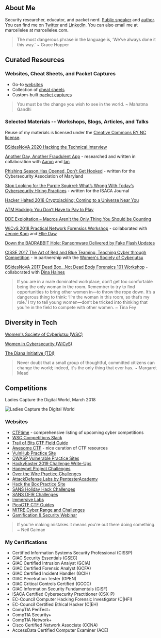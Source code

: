 ## About Me
Security researcher, educator, and packet nerd. [Public speaker](https://goo.gl/7pXpL8) and [author](https://medium.com/@marcellelee).  You can find me on [Twitter](https://twitter.com/marcellelee) and [LinkedIn](https://www.linkedin.com/in/marcellelee/). You can also email me at marcellelee at marcellelee.com.  

> The most dangerous phrase in the language is, ‘We’ve always done it this way.’ ~ Grace Hopper

## Curated Resources

###  Websites, Cheat Sheets, and Packet Captures
- Go-to [websites](https://goo.gl/u8q6HR)
- Collection of [cheat sheets](https://goo.gl/XJd2KU)
- Custom-built [packet captures](https://goo.gl/LtQb6W)

> You must be the change you wish to see in the world. ~ Mahatma Gandhi

### Selected Materials -- Workshops, Blogs, Articles, and Talks
Reuse of my materials is licensed under the [Creative Commons BY NC license](https://creativecommons.org/licenses/by-nc/4.0).

[BSidesNoVA 2020 Hacking the Technical Interview](https://drive.google.com/open?id=1VfK0OXf3brAqpLurqyH0PwcazXTHvkfz) 

[Another Day, Another Fraudulent App](https://www.whiteops.com/blog/another-day-another-fraudulent-app) - researched and written in collaboration with [Aaron](https://twitter.com/aaronsdevera) and [Ian](https://twitter.com/palleiko)

[Phishing Season Has Opened, Don't Get Hooked](https://www.mdcyber.com/blog/phishing-season/) - written for the Cybersecurity Association of Maryland

[Stop Looking for the Purple Squirrel: What’s Wrong With Today’s Cybersecurity Hiring Practices](https://www.isaca.org/Journal/archives/2019/Volume-2/Pages/in-search-of-the-perfect-cybersecurity-job-candidate-you-are-looking-for-a-purple-squirrel.aspx#17) - written for the ISACA Journal

[Hacker Halted 2018 Cryptojacking: Coming to a Universe Near You](https://goo.gl/V9w15E)

[ATM Hacking: You Don’t Have to Pay to Play](https://www.lookingglasscyber.com/blog/atm-hacking-you-dont-have-to-pay-to-play)

[DDE Exploitation – Macros Aren't the Only Thing You Should be Counting](https://www.lookingglasscyber.com/blog/dde-exploitation-macros-arent-the-only-thing-you-should-be-counting)

[WiCyS 2018 Practical Network Forensics Workshop](https://goo.gl/vnq5mK) - collaborated with [Jennie Kam](https://twitter.com/TXJennieK) and [Ellie Daw](https://twitter.com/cryptoreo)

[Down the BADRABBIT Hole: Ransomware Delivered by Fake Flash Updates](https://www.lookingglasscyber.com/blog/tech-corner/badrabbit-hole-ransomware-delivered-fake-flash-updates)

[CISSE 2017 The Art of Red and Blue Teaming: Teaching Cyber through Competition](https://goo.gl/VjPr4y) - in partnership with the [Women's Society of Cyberjutsu](https://womenscyberjutsu.com)

[BSidesNoVA 2017 Dead Box...Not Dead Body Forensics 101 Workshop](https://goo.gl/5phzNp) - collaborated with [Dina Haines](https://twitter.com/dinaduncan)

> If you are in a male dominated workplace, don’t get too comfortable being the only woman in the room. Remember to try to find opportunities to bring other women in—to throw the rope down. It’s a dangerous thing to think: ‘I’m the woman in this room, so that’s my role.’ I try to tell young women—don’t be tricked into thinking that you’re in the field to compete with other women. ~ Tina Fey

<!-- You found it! -->

## Diversity in Tech

[Women's Society of Cyberjutsu (WSC)](https://womenscyberjutsu.org)

[Women in Cybersecurity (WiCyS)](https://wicys.org)

[The Diana Initiative (TDI)](https://www.dianainitiative.org)


> Never doubt that a small group of thoughtful, committed citizens can change the world; indeed, it's the only thing that ever has. ~ Margaret Mead

## Competitions
Ladies Capture the Digital World, March 2018

![Ladies Capture the Digital World](https://github.com/marcellelee/marcellelee.github.io/blob/master/assets/hackedctf.jpeg)

### Websites
- [CTFtime](https://ctftime.org/) - comprehensive listing of upcoming cyber competitions
- [WSC Competitions Slack](https://wsccompetitions.slack.com/) 
- [Trail of Bits CTF Field Guide](https://trailofbits.github.io/ctf/)
- [Awesome CTF](https://github.com/apsdehal/awesome-ctf/blob/master/README.md) - nice curation of CTF resources
- [VulnHub Practice Site](https://www.vulnhub.com/)
- [OWASP Vulnerable Practice Sites](https://www.owasp.org/index.php/OWASP_Vulnerable_Web_Applications_Directory_Project#tab=Main)
- [HackyEaster 2019 Challenge Write-Ups](https://github.com/hackyeaster/he2019_writeup)
- [Honeynet Project Challenges](http://www.honeynet.org/challenges)
- [Over the Wire Practice Challenges](https://overthewire.org/wargames/)
- [AttackDefense Labs by PentesterAcademy](https://public.attackdefense.com)
- [Hack the Box Practice Site](https://www.hackthebox.eu/individuals)
- [SANS Holiday Hack Challenges](https://holidayhackchallenge.com/past-challenges/)
- [SANS DFIR Challenges](https://digital-forensics.sans.org/blog/tags/forensic-challenges)
- [Immersive Labs](https://immersivelabs.com/)
- [PicoCTF CTF Guides](https://picoctf.com/resources)
- [MITRE Cyber Range and Challenges](https://mitrecyberacademy.org/practice/)
- [Gamification & Security Webinar](https://summits.brighttalk.com/webinar/gamification-and-security-the-role-of-competitions-in-readiness-and-defense/?utm_campaign=Twitter&utm_source=brighttalk-sharing&utm_medium=web)

> If you're making mistakes it means you're out there doing something. ~ Neil Gaiman

### My Certifications 
* Certified Information Systems Security Professional (CISSP)
* GIAC Security Essentials (GSEC) 
* GIAC Certified Intrusion Analyst (GCIA)
* GIAC Certified Forensic Analyst (GCFA)
* GIAC Certified Incident Handler (GCIH)
* GIAC Penetration Tester (GPEN)
* GIAC Critical Controls Certified (GCCC)
* GIAC Information Security Fundamentals (GISF)
* ISACA Certified Cybersecurity Practitioner (CSX-P)
* EC-Council Computer Hacking Forensic Investigator (C|HFI)
* EC-Council Certified Ethical Hacker (C|EH)
* CompTIA PenTest+
* CompTIA Security+  
* CompTIA Network+ 
* Cisco Certified Network Associate (CCNA) 
* AccessData Certified Computer Examiner (ACE) 
